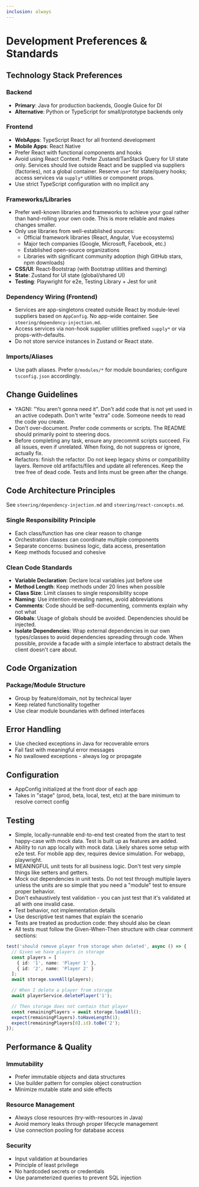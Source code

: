 ```yaml
---
inclusion: always
---
```

# Development Preferences & Standards

## Technology Stack Preferences

### Backend

- **Primary**: Java for production backends, Google Guice for DI
- **Alternative**: Python or TypeScript for small/prototype backends only

### Frontend

- **WebApps**: TypeScript React for all frontend development
- **Mobile Apps**: React Native
- Prefer React with functional components and hooks
- Avoid using React Context. Prefer Zustand/TanStack Query for UI state only. Services should live outside React and be supplied via suppliers (factories), not a global container. Reserve `use*` for state/query hooks; access services via `supply*` utilities or component props.
- Use strict TypeScript configuration with no implicit any

### Frameworks/Libraries
- Prefer well-known libraries and frameworks to achieve your goal rather than hand-rolling your own code. This is more reliable and makes changes smaller.
- Only use libraries from well-established sources:
  - Official framework libraries (React, Angular, Vue ecosystems)
  - Major tech companies (Google, Microsoft, Facebook, etc.)
  - Established open-source organizations
  - Libraries with significant community adoption (high GitHub stars, npm downloads)
- **CSS/UI**: React-Bootstrap (with Bootstrap utilities and theming)
- **State**: Zustand for UI state (global/shared UI)
- **Testing**: Playwright for e2e, Testing Library + Jest for unit

### Dependency Wiring (Frontend)

- Services are app-singletons created outside React by module-level suppliers based on `AppConfig`. No app-wide container. See `steering/dependency-injection.md`.
- Access services via non-hook supplier utilities prefixed `supply*` or via props-with-defaults.
- Do not store service instances in Zustand or React state.

### Imports/Aliases

- Use path aliases. Prefer `@/modules/*` for module boundaries; configure `tsconfig.json` accordingly.

## Change Guidelines
- YAGNI: "You aren't gonna need it". Don't add code that is not yet used in an active codepath. Don't write "extra" code. Someone needs to read the code you create.
- Don't over-document. Prefer code comments or scripts. The README should primarily point to steering docs.
- Before completing any task, ensure any precommit scripts succeed. Fix all issues, even if unrelated. When fixing, do not suppress or ignore, actually fix. 
- Refactors: finish the refactor. Do not keep legacy shims or compatibility layers. Remove old artifacts/files and update all references. Keep the tree free of dead code. Tests and lints must be green after the change.

## Code Architecture Principles

See `steering/dependency-injection.md` and `steering/react-concepts.md`.

### Single Responsibility Principle

- Each class/function has one clear reason to change
- Orchestration classes can coordinate multiple components
- Separate concerns: business logic, data access, presentation
- Keep methods focused and cohesive

### Clean Code Standards

- **Variable Declaration**: Declare local variables just before use
- **Method Length**: Keep methods under 20 lines when possible
- **Class Size**: Limit classes to single responsibility scope
- **Naming**: Use intention-revealing names, avoid abbreviations
- **Comments**: Code should be self-documenting, comments explain why not what
- **Globals**: Usage of globals should be avoided. Dependencies should be injected.
- **Isolate Dependencies**: Wrap external dependencies in our own types/classes to avoid dependencies spreading through code. When possible, provide a facade with a simple interface to abstract details the client doesn't care about. 

## Code Organization

### Package/Module Structure

- Group by feature/domain, not by technical layer
- Keep related functionality together
- Use clear module boundaries with defined interfaces

## Error Handling

- Use checked exceptions in Java for recoverable errors
- Fail fast with meaningful error messages
- No swallowed exceptions - always log or propagate

## Configuration

- AppConfig initialized at the front door of each app
- Takes in "stage" (prod, beta, local, test, etc) at the bare minimum to resolve correct config

## Testing

- Simple, locally-runnable end-to-end test created from the start to test happy-case with mock data. Test is built up as features are added.
- Ability to run app locally with mock data. Likely shares some setup with e2e test. For mobile app dev, requires device simulation. For webapp, playwright.
- MEANINGFUL unit tests for all business logic. Don't test very simple things like setters and getters.
- Mock out dependencies in unit tests. Do not test through multiple layers unless the units are so simple that you need a "module" test to ensure proper behavior.
- Don't exhaustively test validation - you can just test that it's validated at all with one invalid case.
- Test behavior, not implementation details
- Use descriptive test names that explain the scenario
- Tests are treated as production code: they should also be clean
- All tests must follow the Given-When-Then structure with clear comment sections:

```typescript
test('should remove player from storage when deleted', async () => {
  // Given we have players in storage
  const players = [
    { id: '1', name: 'Player 1' },
    { id: '2', name: 'Player 2' }
  ];
  await storage.saveAll(players);

  // When I delete a player from storage
  await playerService.deletePlayer('1');

  // Then storage does not contain that player
  const remainingPlayers = await storage.loadAll();
  expect(remainingPlayers).toHaveLength(1);
  expect(remainingPlayers[0].id).toBe('2');
});
```

## Performance & Quality

### Immutability

- Prefer immutable objects and data structures
- Use builder pattern for complex object construction
- Minimize mutable state and side effects

### Resource Management

- Always close resources (try-with-resources in Java)
- Avoid memory leaks through proper lifecycle management
- Use connection pooling for database access

### Security

- Input validation at boundaries
- Principle of least privilege
- No hardcoded secrets or credentials
- Use parameterized queries to prevent SQL injection
